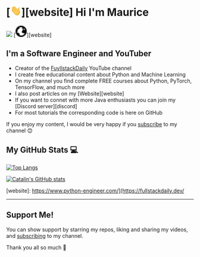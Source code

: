 # [<img src="https://raw.githubusercontent.com/ABSphreak/ABSphreak/master/gifs/Hi.gif" width="30px">][website] Hi I'm Maurice
[<img height="30" src = "https://img.shields.io/badge/Youtube-%23E4405F.svg?&style=for-the-badge&logo=Youtube&logoColor=white">][Youtube] 
[<img height="30" src="https://raw.githubusercontent.com/iconic/open-iconic/master/svg/globe.svg" />][website]

## I'm a Software Engineer and YouTuber

- Creator of the [FuyllstackDaily][youtube] YouTube channel 
- I create free educational content about Python and Machine Learning
- On my channel you find complete FREE courses about Python, PyTorch, TensorFlow, and much more
- I also post articles on my [Website][website]
- If you want to connet with more Java enthusiasts you can join my [Discord server][discord]
- For most tutorials the corresponding code is here on GitHub

If you enjoy my content, I would be very happy if you [subscribe](https://www.youtube.com/channel/UCbXgNpp0jedKWcQiULLbDTA?sub_confirmation=1) to my channel 😊


## My GitHub Stats 💻

[![Top Langs](https://github-readme-stats.vercel.app/api/top-langs/?username=Mauriceanney&hide=html,css&theme=dracula)](https://github.com/anuraghazra/github-readme-stats)

[![Catalin's GitHub stats](https://github-readme-stats.vercel.app/api?username=Mauriceanney&theme=dracula)](https://github.com/anuraghazra/github-readme-stats)


[youtube]: http://youtube.com
[website]: https://www.python-engineer.com/](https://fullstackdaily.dev/


---
## Support Me!
You can show support by starring my repos, liking and sharing my videos, and [subscribing](https://www.youtube.com/channel/UCbXgNpp0jedKWcQiULLbDTA?sub_confirmation=1) to my channel.

Thank you all so much 🙏
